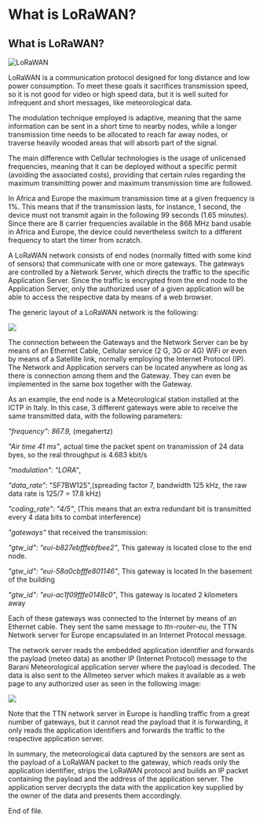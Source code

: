# What is LoRaWAN?

## What is LoRaWAN?

![LoRaWAN](images/img\_lorawan/lorawan.jpg)

LoRaWAN is a communication protocol designed for long distance and low power consumption. To meet these goals it sacrifices transmission speed, so it is not good for video or high speed data, but it is well suited for infrequent and short messages, like meteorological data.

The modulation technique employed is adaptive, meaning that the same information can be sent in a short time to nearby nodes, while a longer transmission time needs to be allocated to reach far away nodes, or traverse heavily wooded areas that will absorb part of the signal.

The main difference with Cellular technologies is the usage of unlicensed frequencies, meaning that it can be deployed without a specific permit (avoiding the associated costs), providing that certain rules regarding the maximum transmitting power and maximum transmission time are followed.

In Africa and Europe the maximum transmission time at a given frequency is 1%. This means that if the transmission lasts, for instance, 1 second, the device must not transmit again in the following 99 seconds (1.65 minutes). Since there are 8 carrier frequencies available in the 868 MHz band usable in Africa and Europe, the device could nevertheless switch to a different frequency to start the timer from scratch.

A LoRaWAN network consists of end nodes (normally fitted with some kind of sensors) that communicate with one or more gateways. The gateways are controlled by a Network Server, which directs the traffic to the specific Application Server. Since the traffic is encrypted from the end node to the Application Server, only the authorized user of a given application will be able to access the respective data by means of a web browser.

The generic layout of a LoRaWAN network is the following:

![](images/img\_lorawan/media/image1.png)

The connection between the Gateways and the Network Server can be by means of an Ethernet Cable, Cellular service (2 G, 3G or 4G) WiFi or even by means of a Satellite link, normally employing the Internet Protocol (IP). The Network and Application servers can be located anywhere as long as there is connection among them and the Gateway. They can even be implemented in the same box together with the Gateway.

As an example, the end node is a Meteorological station installed at the ICTP in Italy. In this case, 3 different gateways were able to receive the same transmitted data, with the following parameters:

_"frequency": 867.9,_ (megahertz)

_"Air time 41 ms"_, actual time the packet spent on transmission of 24 data byes, so the real throughput is 4.683 kbit/s

_"modulation": "LORA"_,

_"data\_rate"_: "SF7BW125",(spreading factor 7, bandwidth 125 kHz, the raw data rate is 125/7 = 17.8 kHz)

_"coding\_rate": "4/5"_, (This means that an extra redundant bit is transmitted every 4 data bits to combat interference)

_"gateways"_ that received the transmission:

_"gtw\_id": "eui-b827ebfffebfbee2"_, This gateway is located close to the end node.

_"gtw\_id": "eui-58a0cbfffe801146"_, This gateway is located In the basement of the building

_"gtw\_id": "eui-ac1f09fffe0148c0"_, This gateway is located 2 kilometers away

Each of these gateways was connected to the Internet by means of an Ethernet cable. They sent the same message to _ttn-router-eu_, the TTN Network server for Europe encapsulated in an Internet Protocol message.

The network server reads the embedded application identifier and forwards the payload (meteo data) as another IP (Internet Protocol) message to the Barani Meteorological application server where the payload is decoded. The data is also sent to the Allmeteo server which makes it available as a web page to any authorized user as seen in the following image:

![](images/img\_lorawan/media/image2.png)

Note that the TTN network server in Europe is handling traffic from a great number of gateways, but it cannot read the payload that it is forwarding, it only reads the application identifiers and forwards the traffic to the respective application server.

In summary, the meteorological data captured by the sensors are sent as the payload of a LoRaWAN packet to the gateway, which reads only the application identifier, strips the LoRaWAN protocol and builds an IP packet containing the payload and the address of the application server. The application server decrypts the data with the application key supplied by the owner of the data and presents them accordingly.

End of file.
